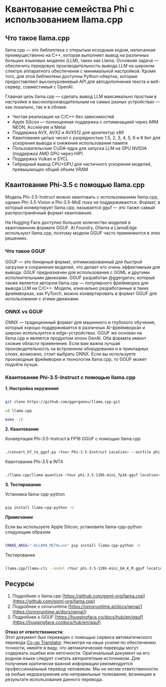 <!--
CO_OP_TRANSLATOR_METADATA:
{
  "original_hash": "462bddc47427d8785f3c9fd817b346fe",
  "translation_date": "2025-05-07T14:51:04+00:00",
  "source_file": "md/01.Introduction/04/UsingLlamacppQuantifyingPhi.md",
  "language_code": "ru"
}
-->
# **Квантование семейства Phi с использованием llama.cpp**

## **Что такое llama.cpp**

llama.cpp — это библиотека с открытым исходным кодом, написанная преимущественно на C++, которая выполняет вывод на различных больших языковых моделях (LLM), таких как Llama. Основная задача — обеспечить передовую производительность вывода LLM на широком спектре аппаратного обеспечения с минимальной настройкой. Кроме того, для этой библиотеки доступны Python-обертки, которые предоставляют высокоуровневый API для автодополнения текста и веб-сервер, совместимый с OpenAI.

Главная цель llama.cpp — сделать вывод LLM максимально простым в настройке и высокопроизводительным на самых разных устройствах — как локально, так и в облаке.

- Чистая реализация на C/C++ без зависимостей
- Apple Silicon — полноценная поддержка с оптимизацией через ARM NEON, Accelerate и Metal
- Поддержка AVX, AVX2 и AVX512 для архитектур x86
- Квантование целых чисел с разрядностью 1.5, 2, 3, 4, 5, 6 и 8 бит для ускорения вывода и снижения использования памяти
- Пользовательские CUDA-ядра для запуска LLM на GPU NVIDIA (поддержка AMD GPU через HIP)
- Поддержка Vulkan и SYCL
- Гибридный вывод CPU+GPU для частичного ускорения моделей, превышающих общий объем VRAM

## **Квантование Phi-3.5 с помощью llama.cpp**

Модель Phi-3.5-Instruct можно квантовать с использованием llama.cpp, однако Phi-3.5-Vision и Phi-3.5-MoE пока не поддерживаются. Формат, в который конвертирует llama.cpp, называется gguf — это также самый распространённый формат квантования.

На Hugging Face доступно большое количество моделей в квантованном формате GGUF. AI Foundry, Ollama и LlamaEdge используют llama.cpp, поэтому модели GGUF часто применяются в этих решениях.

### **Что такое GGUF**

GGUF — это бинарный формат, оптимизированный для быстрой загрузки и сохранения моделей, что делает его очень эффективным для вывода. GGUF предназначен для использования с GGML и другими исполнительными движками. GGUF разработан @ggerganov, который также является автором llama.cpp — популярного фреймворка для вывода LLM на C/C++. Модели, изначально разработанные в таких фреймворках, как PyTorch, можно конвертировать в формат GGUF для использования с этими движками.

### **ONNX vs GGUF**

ONNX — традиционный формат для машинного и глубокого обучения, который хорошо поддерживается в различных AI-фреймворках и широко используется в edge-устройствах. GGUF же основан на llama.cpp и является продуктом эпохи GenAI. Оба формата имеют схожие области применения. Если вам важна лучшая производительность на встроенном оборудовании и в прикладных слоях, возможно, стоит выбрать ONNX. Если вы используете производные фреймворки и технологии llama.cpp, то GGUF может подойти лучше.

### **Квантование Phi-3.5-Instruct с помощью llama.cpp**

**1. Настройка окружения**


```bash

git clone https://github.com/ggerganov/llama.cpp.git

cd llama.cpp

make -j8

```


**2. Квантование**

Конвертация Phi-3.5-Instruct в FP16 GGUF с помощью llama.cpp


```bash

./convert_hf_to_gguf.py <Your Phi-3.5-Instruct Location> --outfile phi-3.5-128k-mini_fp16.gguf

```

Квантование Phi-3.5 в INT4


```bash

./llama.cpp/llama-quantize <Your phi-3.5-128k-mini_fp16.gguf location> ./gguf/phi-3.5-128k-mini_Q4_K_M.gguf Q4_K_M

```


**3. Тестирование**

Установка llama-cpp-python


```bash

pip install llama-cpp-python -U

```

***Примечание*** 

Если вы используете Apple Silicon, установите llama-cpp-python следующим образом


```bash

CMAKE_ARGS="-DLLAMA_METAL=on" pip install llama-cpp-python -U

```

Тестирование 


```bash

llama.cpp/llama-cli --model <Your phi-3.5-128k-mini_Q4_K_M.gguf location> --prompt "<|user|>\nCan you introduce .NET<|end|>\n<|assistant|>\n"  --gpu-layers 10

```



## **Ресурсы**

1. Подробнее о llama.cpp [https://github.com/ggml-org/llama.cpp](https://github.com/ggml-org/llama.cpp)
2. Подробнее о onnxruntime [https://onnxruntime.ai/docs/genai/](https://onnxruntime.ai/docs/genai/)
3. Подробнее о GGUF [https://huggingface.co/docs/hub/en/gguf](https://huggingface.co/docs/hub/en/gguf)

**Отказ от ответственности**:  
Этот документ был переведен с помощью сервиса автоматического перевода [Co-op Translator](https://github.com/Azure/co-op-translator). Несмотря на наши усилия по обеспечению точности, имейте в виду, что автоматические переводы могут содержать ошибки или неточности. Оригинальный документ на его родном языке следует считать авторитетным источником. Для получения критически важной информации рекомендуется профессиональный перевод человеком. Мы не несем ответственности за любые недоразумения или неправильные толкования, возникшие в результате использования данного перевода.